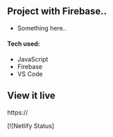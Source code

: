 ## Project with Firebase..

* Something here..




#### Tech used: 
- JavaScript
- Firebase
- VS Code


## View it live
https://

[![Netlify Status]




